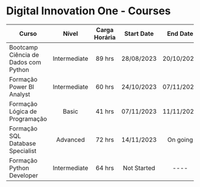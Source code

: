 # Digital Innovation One - Courses

| Curso | Nível | Carga Horária | Start Date | End Date | Status | 
| ---- | :----: | :-----------: | :--------: | :------: | :----: |
| Bootcamp Ciência de Dados com Python | Intermediate | 89 hrs | 28/08/2023 | 20/10/2023 | ✔️ |
| Formação Power BI Analyst | Intermediate | 60 hrs | 24/10/2023 | 07/11/2023 | ✔️ | 
| Formação Lógica de Programação | Basic | 41 hrs | 07/11/2023 | 11/11/2023 | ✔️ |
| Formação SQL Database Specialist | Advanced | 72 hrs | 14/11/2023 | On going | ⌛ |
| Formação Python Developer | Intermediate | 64 hrs | Not Started | ---- | ⌛ |
